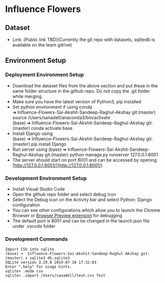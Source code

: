 # Influence Flowers

## Dataset

- Link: [Public link TBD](Currently the git repo with datasets, sqlitedb is available on the team gdrive)

## Environment Setup

### Deployment Environment Setup

- Download the dataset files from the above section and put these in the same folder structure in the github repo. Do not copy the .git folder while merging.
- Make sure you have the latest version of Python3, pip installed
- Set python environment if using conda  
➜ Influence-Flowers-Sai-Akshit-Sandeep-Raghul-Akshay git:(master) source /Users/sanadell/anaconda3/bin/activate  
(base) ➜ Influence-Flowers-Sai-Akshit-Sandeep-Raghul-Akshay git:(master) conda activate base  
- Install Django using  
(base) ➜ Influence-Flowers-Sai-Akshit-Sandeep-Raghul-Akshay git:(master) pip install Django
- Run server using 
(base) ➜ Influence-Flowers-Sai-Akshit-Sandeep-Raghul-Akshay git:(master) python manage.py runserver 127.0.0.1:8001
- The server should start on port 8001 and can be accessed by opening [http://127.0.0.1:8001/](http://127.0.0.1:8001/)

### Development Environment Setup

- Install Visual Studio Code
- Open the github repo folder and select debug icon
- Select the Debug icon on the Activity bar and select Python: Django configuration
- You can see other configurations which allow you to launch the Chrome Browser or [Browser Preview extension](https://marketplace.visualstudio.com/items?itemName=auchenberg.vscode-browser-preview) for debugging
- The default port is 8001 and can be changed in the launch.json file under .vscode folder

### Development Commands
```
Import CSV into sqlite
(base) ➜  Influence-Flowers-Sai-Akshit-Sandeep-Raghul-Akshay git:(master) ✗ sqlite3 db.sqlite3
SQLite version 3.29.0 2019-07-10 17:32:03
Enter ".help" for usage hints.
sqlite> .mode csv
sqlite> .import /Users/sanadell/test.csv Test
```
